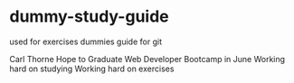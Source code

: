 # dummy-study-guide
used for exercises dummies guide for git

Carl Thorne
Hope to Graduate Web Developer Bootcamp in June
Working hard on studying
Working hard on exercises
